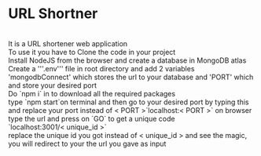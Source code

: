 # URL Shortner

<br>
It is a URL shortener web application<br>
To use it you have to Clone the code in your project<br>
Install NodeJS from the browser and create a database in MongoDB atlas<br>
Create a '''.env''' file in root directory and add 2 variables 'mongodbConnect' which stores the url to your database and 'PORT' which and store your desired port<br>
Do `npm i` in to download all the required packages<br>
type `npm start`on terminal and then go to your desired port by typing this and replace your port instead of < PORT >`localhost:< PORT >` on browser<br>
type the url and press on `GO` to get a unique code<br>
`localhost:3001/< unique_id >`<br>
replace the unique id you got instead of < unique_id > and see the magic, you will redirect to your the url you gave as input<br>
